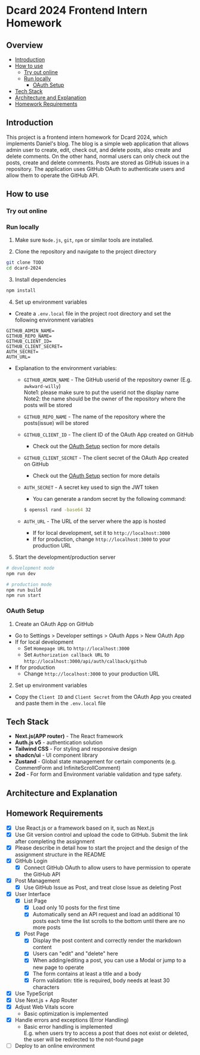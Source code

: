 # Dcard 2024 Frontend Intern Homework

## Overview
- [Introduction](#introduction)
- [How to use](#how-to-use)
  - [Try out online](#try-out-online)
  - [Run locally](#run-locally)
    - [OAuth Setup](#oauth-setup)
- [Tech Stack](#tech-stack)
- [Architecture and Explanation](#architecture-and-explanation)
- [Homework Requirements](#homework-requirements)

## Introduction
This project is a frontend intern homework for Dcard 2024, which implements Daniel's blog. The blog is a simple web application that allows admin user to create, edit, check out, and delete posts, also create and delete comments. On the other hand, normal users can only check out the posts, create and delete comments. Posts are stored as GitHub issues in a repository. The application uses GitHub OAuth to authenticate users and allow them to operate the GitHub API.

## How to use

### Try out online
<!-- TO BE ADDED -->

### Run locally
1. Make sure `Node.js`, `git`, `npm` or similar tools are installed.

2. Clone the repository and navigate to the project directory
```bash
git clone TODO
cd dcard-2024
```

3. Install dependencies
```bash
npm install
```

4. Set up environment variables
- Create a `.env.local` file in the project root directory and set the following environment variables
```env
GITHUB_ADMIN_NAME=
GITHUB_REPO_NAME=
GITHUB_CLIENT_ID=
GITHUB_CLIENT_SECRET=
AUTH_SECRET=
AUTH_URL=
```
- Explanation to the environment variables:
    - `GITHUB_ADMIN_NAME` - The GitHub userid of the repository owner (E.g. `awkward-willy`)<br>Note1: please make sure to put the userid not the display name<br>Note2: the name should be the owner of the repository where the posts will be stored

    - `GITHUB_REPO_NAME` - The name of the repository where the posts(issue) will be stored

    - `GITHUB_CLIENT_ID` - The client ID of the OAuth App created on GitHub<br>
        - Check out the [OAuth Setup](#oauth-setup) section for more details

    - `GITHUB_CLIENT_SECRET` - The client secret of the OAuth App created on GitHub<br>
        - Check out the [OAuth Setup](#oauth-setup) section for more details

    - `AUTH_SECRET` - A secret key used to sign the JWT token
        - You can generate a random secret by the following command: 
        ```bash
        $ openssl rand -base64 32
        ```

    - `AUTH_URL` - The URL of the server where the app is hosted
        - If for local development, set it to `http://localhost:3000`
        - If for production, change `http://localhost:3000` to your production URL

5. Start the development/production server
```bash
# development mode
npm run dev

# production mode
npm run build
npm run start
```

### OAuth Setup
1. Create an OAuth App on GitHub
- Go to Settings > Developer settings > OAuth Apps > New OAuth App
- If for local development
    - Set `Homepage URL` to `http://localhost:3000`
    - Set `Authorization callback URL` to `http://localhost:3000/api/auth/callback/github`
- If for production
    - Change `http://localhost:3000` to your production URL

2. Set up environment variables
- Copy the `Client ID` and `Client Secret` from the OAuth App you created and paste them in the `.env.local` file

## Tech Stack
- **Next.js(APP router)** - The React framework
- **Auth.js v5** - authentication solution
- **Tailwind CSS** - For styling and responsive design
- **shadcn/ui** - UI component library
- **Zustand** - Global state management for certain components (e.g. CommentForm and InfiniteScrollComment)
- **Zod** - For form and Environment variable validation and type safety.

## Architecture and Explanation
<!-- TO BE ADDED -->

## Homework Requirements
- [x] Use React.js or a framework based on it, such as Next.js
- [x] Use Git version control and upload the code to GitHub. Submit the link after completing the assignment
- [x] Please describe in detail how to start the project and the design of the assignment structure in the README
- [x] GitHub Login
    - [x] Connect GitHub OAuth to allow users to have permission to operate the GitHub API
- [x] Post Management
    - [x] Use GitHub Issue as Post, and treat close Issue as deleting Post
- [x] User Interface
    - [x] List Page
        - [x] Load only 10 posts for the first time
        - [x] Automatically send an API request and load an additional 10 posts each time the list scrolls to the bottom until there are no more posts
    - [x] Post Page
        - [x] Display the post content and correctly render the markdown content
        - [x] Users can "edit" and "delete" here
        - [x] When adding/editing a post, you can use a Modal or jump to a new page to operate
        - [x] The form contains at least a title and a body
        - [x] Form validation: title is required, body needs at least 30 characters
- [x] Use TypeScript
- [x] Use Next.js + App Router
- [X] Adjust Web Vitals score
    - Basic optimization is implemented
- [x] Handle errors and exceptions (Error Handling)
    - Basic error handling is implemented<br>E.g. when users try to access a post that does not exist or deleted, the user will be redirected to the not-found page
- [ ] Deploy to an online environment
